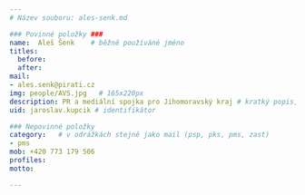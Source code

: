 ```yaml
---
# Název souboru: ales-senk.md

### Povinné položky ###
name:  Aleš Šenk  	# běžně používáné jméno
titles:
  before: 
  after:
mail:
- ales.senk@pirati.cz
img: people/AVS.jpg   # 165x220px
description: PR a mediální spojka pro Jihomoravský kraj	# kratký popis, max 160 znaků
uid: jaroslav.kupcik # identifikátor 

### Nepovinné položky
category: 	# v odrážkách stejně jako mail (psp, pks, pms, zast)
- pms
mob: +420 773 179 506
profiles:
motto: 

---
```

